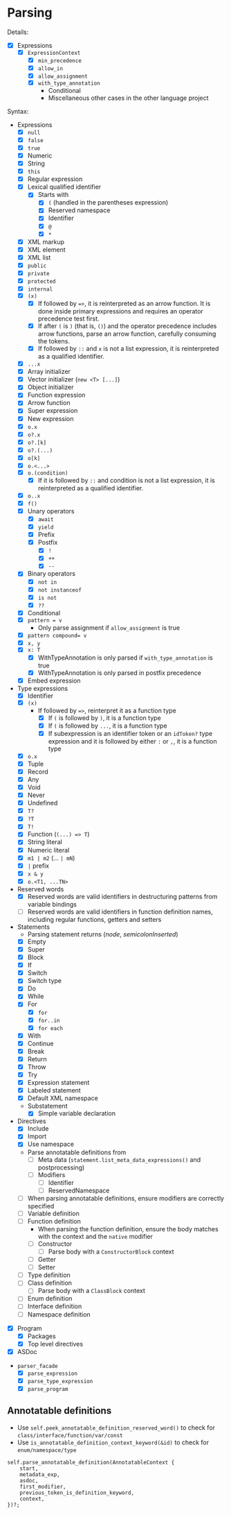 # Parsing

Details:

* [x] Expressions
  * [x] `ExpressionContext`
    * [x] `min_precedence`
    * [x] `allow_in`
    * [x] `allow_assignment`
    * [x] `with_type_annotation`
      * Conditional
      * Miscellaneous other cases in the other language project

Syntax:

* Expressions
  * [x] `null`
  * [x] `false`
  * [x] `true`
  * [x] Numeric
  * [x] String
  * [x] `this`
  * [x] Regular expression
  * [x] Lexical qualified identifier
    * [x] Starts with
      * [x] `(` (handled in the parentheses expression)
      * [x] Reserved namespace
      * [x] Identifier
      * [x] `@`
      * [x] `*`
  * [x] XML markup
  * [x] XML element
  * [x] XML list
  * [x] `public`
  * [x] `private`
  * [x] `protected`
  * [x] `internal`
  * [x] `(x)`
    * [x] If followed by `=>`, it is reinterpreted as an arrow function. It is done inside primary expressions and requires an operator precedence test first.
    * [x] If after `(` is `)` (that is, `()`) and the operator precedence includes arrow functions, parse an arrow function, carefully consuming the tokens.
    * [x] If followed by `::` and `x` is not a list expression, it is reinterpreted as a qualified identifier.
  * [x] `...x`
  * [x] Array initializer
  * [x] Vector initializer (`new <T> [...]`)
  * [x] Object initializer
  * [x] Function expression
  * [x] Arrow function
  * [x] Super expression
  * [x] New expression
  * [x] `o.x`
  * [x] `o?.x`
  * [x] `o?.[k]`
  * [x] `o?.(...)`
  * [x] `o[k]`
  * [x] `o.<...>`
  * [x] `o.(condition)`
    * [x] If it is followed by `::` and condition is not a list expression, it is reinterpreted as a qualified identifier.
  * [x] `o..x`
  * [x] `f()`
  * [x] Unary operators
    * [x] `await`
    * [x] `yield`
    * [x] Prefix
    * [x] Postfix
      * [x] `!`
      * [x] `++`
      * [x] `--`
  * [x] Binary operators
    * [x] `not in`
    * [x] `not instanceof`
    * [x] `is not`
    * [x] `??`
  * [x] Conditional
  * [x] `pattern = v`
    * Only parse assignment if `allow_assignment` is true
  * [x] `pattern compound= v`
  * [x] `x, y`
  * [x] `x: T`
    * [x] WithTypeAnnotation is only parsed if `with_type_annotation` is true
    * [x] WithTypeAnnotation is only parsed in postfix precedence
  * [x] Embed expression
* Type expressions
  * [x] Identifier
  * [x] `(x)`
    * If followed by `=>`, reinterpret it as a function type
      * [x] If `(` is followed by `)`, it is a function type
      * [x] If `(` is followed by `...`, it is a function type
      * [x] If subexpression is an identifier token or an `idToken?` type expression and it is followed by either `:` or `,`, it is a function type
  * [x] `o.x`
  * [x] Tuple
  * [x] Record
  * [x] Any
  * [x] Void
  * [x] Never
  * [x] Undefined
  * [x] `T?`
  * [x] `?T`
  * [x] `T!`
  * [x] Function (`(...) => T`)
  * [x] String literal
  * [x] Numeric literal
  * [x] `m1 | m2` (... `| mN`)
  * [x] `|` prefix
  * [x] `x & y`
  * [x] `o.<T1, ...TN>`
* Reserved words
  * [x] Reserved words are valid identifiers in destructuring patterns from variable bindings
  * [ ] Reserved words are valid identifiers in function definition names, including regular functions, getters and setters
* Statements
  * Parsing statement returns (*node*, *semicolonInserted*)
  * [x] Empty
  * [x] Super
  * [x] Block
  * [x] If
  * [x] Switch
  * [x] Switch type
  * [x] Do
  * [x] While
  * [x] For
    * [x] `for`
    * [x] `for..in`
    * [x] `for each`
  * [x] With
  * [x] Continue
  * [x] Break
  * [x] Return
  * [x] Throw
  * [x] Try
  * [x] Expression statement
  * [x] Labeled statement
  * [x] Default XML namespace
  * Substatement
    * [x] Simple variable declaration
* Directives
  * [x] Include
  * [x] Import
  * [x] Use namespace
  * Parse annotatable definitions from
    * [ ] Meta data (`statement.list_meta_data_expressions()` and postprocessing)
    * [ ] Modifiers
      * [ ] Identifier
      * [ ] ReservedNamespace
  * [ ] When parsing annotatable definitions, ensure modifiers are correctly specified
  * [ ] Variable definition
  * [ ] Function definition
    * When parsing the function definition, ensure the body matches with the context and the `native` modifier
    * [ ] Constructor
      * [ ] Parse body with a `ConstructorBlock` context
    * [ ] Getter
    * [ ] Setter
  * [ ] Type definition
  * [ ] Class definition
    * [ ] Parse body with a `ClassBlock` context
  * [ ] Enum definition
  * [ ] Interface definition
  * [ ] Namespace definition
* [x] Program
  * [x] Packages
  * [x] Top level directives
* [x] ASDoc
* `parser_facade`
  * [x] `parse_expression`
  * [x] `parse_type_expression`
  * [x] `parse_program`

## Annotatable definitions

* Use `self.peek_annotatable_definition_reserved_word()` to check for `class/interface/function/var/const`
* Use `is_annotatable_definition_context_keyword(&id)` to check for `enum/namespace/type`

```plain
self.parse_annotatable_definition(AnnotatableContext {
    start,
    metadata_exp,
    asdoc,
    first_modifier,
    previous_token_is_definition_keyword,
    context,
})?;
```